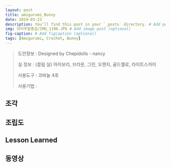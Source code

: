 ```yaml
---
layout: post
title: amigurumi_Bunny
date: 2019-03-23
description: You’ll find this post in your `_posts` directory. # Add post description (optional)
img: 아미주말중급/IMG_1196.JPG # Add image post (optional)
fig-caption: # Add figcaption (optional)
tags: [Amigurumi, Crochet, Bunny]
---
```



>도안정보 : Designed by Chepidolls - nancy
>
> 실 정보 : (끌림 실) 아이보리, 브라운, 그린, 오렌지, 골드옐로, 라이트스카이
>
> 사용도구 : 코바늘 4호
>
> 사용기법 :


## 조각



## 조립도


## Lesson Learned


## 동영상
